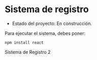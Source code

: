 <h1> Sistema de registro </h1>

- Estado del proyecto: En construcción.

Para ejecutar el sistema, debes poner:

```npm install react```


Sistema de Registro 2
